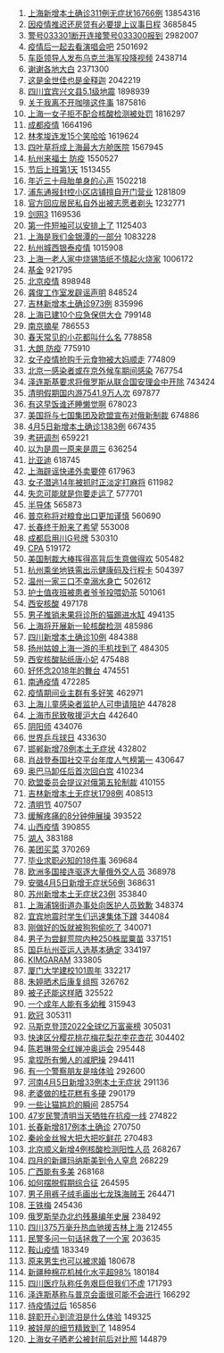 1. [上海新增本土确诊311例无症状16766例](https://s.weibo.com//weibo?q=%23%E4%B8%8A%E6%B5%B7%E6%96%B0%E5%A2%9E%E6%9C%AC%E5%9C%9F%E7%A1%AE%E8%AF%8A311%E4%BE%8B%E6%97%A0%E7%97%87%E7%8A%B616766%E4%BE%8B%23&Refer=top) 13854316
2. [因疫情推迟还房贷有必要提上议事日程](https://s.weibo.com//weibo?q=%23%E5%9B%A0%E7%96%AB%E6%83%85%E6%8E%A8%E8%BF%9F%E8%BF%98%E6%88%BF%E8%B4%B7%E6%9C%89%E5%BF%85%E8%A6%81%E6%8F%90%E4%B8%8A%E8%AE%AE%E4%BA%8B%E6%97%A5%E7%A8%8B%23&Refer=top) 3685845
3. [警号033301断开连接警号033300报到](https://s.weibo.com//weibo?q=%23%E8%AD%A6%E5%8F%B7033301%E6%96%AD%E5%BC%80%E8%BF%9E%E6%8E%A5%E8%AD%A6%E5%8F%B7033300%E6%8A%A5%E5%88%B0%23&Refer=top) 2982007
4. [疫情后一起去看演唱会吧](https://s.weibo.com//weibo?q=%23%E7%96%AB%E6%83%85%E5%90%8E%E4%B8%80%E8%B5%B7%E5%8E%BB%E7%9C%8B%E6%BC%94%E5%94%B1%E4%BC%9A%E5%90%A7%23&Refer=top) 2501692
5. [车臣领导人发布乌克兰海军投降视频](https://s.weibo.com//weibo?q=%23%E8%BD%A6%E8%87%A3%E9%A2%86%E5%AF%BC%E4%BA%BA%E5%8F%91%E5%B8%83%E4%B9%8C%E5%85%8B%E5%85%B0%E6%B5%B7%E5%86%9B%E6%8A%95%E9%99%8D%E8%A7%86%E9%A2%91%23&Refer=top) 2438714
6. [谢谢各地大白](https://s.weibo.com//weibo?q=%23%E8%B0%A2%E8%B0%A2%E5%90%84%E5%9C%B0%E5%A4%A7%E7%99%BD%23&Refer=top) 2371300
7. [这是金世佳也是金释迦](https://s.weibo.com//weibo?q=%23%E8%BF%99%E6%98%AF%E9%87%91%E4%B8%96%E4%BD%B3%E4%B9%9F%E6%98%AF%E9%87%91%E9%87%8A%E8%BF%A6%23&Refer=top) 2042219
8. [四川宜宾兴文县5.1级地震](https://s.weibo.com//weibo?q=%23%E5%9B%9B%E5%B7%9D%E5%AE%9C%E5%AE%BE%E5%85%B4%E6%96%87%E5%8E%BF5.1%E7%BA%A7%E5%9C%B0%E9%9C%87%23&Refer=top) 1898939
9. [关于我离不开咖啡这件事](https://s.weibo.com//weibo?q=%23%E5%85%B3%E4%BA%8E%E6%88%91%E7%A6%BB%E4%B8%8D%E5%BC%80%E5%92%96%E5%95%A1%E8%BF%99%E4%BB%B6%E4%BA%8B%23&Refer=top) 1875816
10. [上海一女子拒不配合核酸检测被处罚](https://s.weibo.com//weibo?q=%23%E4%B8%8A%E6%B5%B7%E4%B8%80%E5%A5%B3%E5%AD%90%E6%8B%92%E4%B8%8D%E9%85%8D%E5%90%88%E6%A0%B8%E9%85%B8%E6%A3%80%E6%B5%8B%E8%A2%AB%E5%A4%84%E7%BD%9A%23&Refer=top) 1816297
11. [成都疫情](https://s.weibo.com//weibo?q=%23%E6%88%90%E9%83%BD%E7%96%AB%E6%83%85%23&Refer=top) 1664196
12. [林孝埈连发15个笑哈哈](https://s.weibo.com//weibo?q=%23%E6%9E%97%E5%AD%9D%E5%9F%88%E8%BF%9E%E5%8F%9115%E4%B8%AA%E7%AC%91%E5%93%88%E5%93%88%23&Refer=top) 1619624
13. [四叶草将成上海最大方舱医院](https://s.weibo.com//weibo?q=%23%E5%9B%9B%E5%8F%B6%E8%8D%89%E5%B0%86%E6%88%90%E4%B8%8A%E6%B5%B7%E6%9C%80%E5%A4%A7%E6%96%B9%E8%88%B1%E5%8C%BB%E9%99%A2%23&Refer=top) 1567945
14. [杭州来福士 防疫](https://s.weibo.com//weibo?q=%E6%9D%AD%E5%B7%9E%E6%9D%A5%E7%A6%8F%E5%A3%AB%20%E9%98%B2%E7%96%AB&Refer=top) 1550527
15. [节后上班第1天](https://s.weibo.com//weibo?q=%23%E8%8A%82%E5%90%8E%E4%B8%8A%E7%8F%AD%E7%AC%AC1%E5%A4%A9%23&Refer=top) 1513455
16. [年近三十母胎单身的心声](https://s.weibo.com//weibo?q=%23%E5%B9%B4%E8%BF%91%E4%B8%89%E5%8D%81%E6%AF%8D%E8%83%8E%E5%8D%95%E8%BA%AB%E7%9A%84%E5%BF%83%E5%A3%B0%23&Refer=top) 1502218
17. [浦东通报封控小区店铺擅自开门营业](https://s.weibo.com//weibo?q=%23%E6%B5%A6%E4%B8%9C%E9%80%9A%E6%8A%A5%E5%B0%81%E6%8E%A7%E5%B0%8F%E5%8C%BA%E5%BA%97%E9%93%BA%E6%93%85%E8%87%AA%E5%BC%80%E9%97%A8%E8%90%A5%E4%B8%9A%23&Refer=top) 1281809
18. [官方回应居民私自外出被志愿者剃头](https://s.weibo.com//weibo?q=%23%E5%AE%98%E6%96%B9%E5%9B%9E%E5%BA%94%E5%B1%85%E6%B0%91%E7%A7%81%E8%87%AA%E5%A4%96%E5%87%BA%E8%A2%AB%E5%BF%97%E6%84%BF%E8%80%85%E5%89%83%E5%A4%B4%23&Refer=top) 1232771
19. [剑网3](https://s.weibo.com//weibo?q=%E5%89%91%E7%BD%913&Refer=top) 1169536
20. [第一件短袖可以安排上了](https://s.weibo.com//weibo?q=%23%E7%AC%AC%E4%B8%80%E4%BB%B6%E7%9F%AD%E8%A2%96%E5%8F%AF%E4%BB%A5%E5%AE%89%E6%8E%92%E4%B8%8A%E4%BA%86%23&Refer=top) 1125403
21. [上海是我们金银潭的一部分](https://s.weibo.com//weibo?q=%23%E4%B8%8A%E6%B5%B7%E6%98%AF%E6%88%91%E4%BB%AC%E9%87%91%E9%93%B6%E6%BD%AD%E7%9A%84%E4%B8%80%E9%83%A8%E5%88%86%23&Refer=top) 1083228
22. [杭州城西银泰疫情](https://s.weibo.com//weibo?q=%E6%9D%AD%E5%B7%9E%E5%9F%8E%E8%A5%BF%E9%93%B6%E6%B3%B0%E7%96%AB%E6%83%85&Refer=top) 1015908
23. [上海一老人家中烧锡箔纸不慎起火烧家](https://s.weibo.com//weibo?q=%23%E4%B8%8A%E6%B5%B7%E4%B8%80%E8%80%81%E4%BA%BA%E5%AE%B6%E4%B8%AD%E7%83%A7%E9%94%A1%E7%AE%94%E7%BA%B8%E4%B8%8D%E6%85%8E%E8%B5%B7%E7%81%AB%E7%83%A7%E5%AE%B6%23&Refer=top) 1006172
24. [基金](https://s.weibo.com//weibo?q=%23%E5%9F%BA%E9%87%91%23&Refer=top) 921795
25. [北京疫情](https://s.weibo.com//weibo?q=%23%E5%8C%97%E4%BA%AC%E7%96%AB%E6%83%85%23&Refer=top) 898948
26. [龚俊工作室发辟谣声明](https://s.weibo.com//weibo?q=%23%E9%BE%9A%E4%BF%8A%E5%B7%A5%E4%BD%9C%E5%AE%A4%E5%8F%91%E8%BE%9F%E8%B0%A3%E5%A3%B0%E6%98%8E%23&Refer=top) 848524
27. [吉林新增本土确诊973例](https://s.weibo.com//weibo?q=%23%E5%90%89%E6%9E%97%E6%96%B0%E5%A2%9E%E6%9C%AC%E5%9C%9F%E7%A1%AE%E8%AF%8A973%E4%BE%8B%23&Refer=top) 835996
28. [上海已建10个应急保供大仓](https://s.weibo.com//weibo?q=%23%E4%B8%8A%E6%B5%B7%E5%B7%B2%E5%BB%BA10%E4%B8%AA%E5%BA%94%E6%80%A5%E4%BF%9D%E4%BE%9B%E5%A4%A7%E4%BB%93%23&Refer=top) 799148
29. [南京摘星](https://s.weibo.com//weibo?q=%23%E5%8D%97%E4%BA%AC%E6%91%98%E6%98%9F%23&Refer=top) 786553
30. [春天常见的小花都叫什么名](https://s.weibo.com//weibo?q=%23%E6%98%A5%E5%A4%A9%E5%B8%B8%E8%A7%81%E7%9A%84%E5%B0%8F%E8%8A%B1%E9%83%BD%E5%8F%AB%E4%BB%80%E4%B9%88%E5%90%8D%23&Refer=top) 778858
31. [大朗 防疫](https://s.weibo.com//weibo?q=%E5%A4%A7%E6%9C%97%20%E9%98%B2%E7%96%AB&Refer=top) 775910
32. [女子疫情抢购千元食物被大妈顺走](https://s.weibo.com//weibo?q=%23%E5%A5%B3%E5%AD%90%E7%96%AB%E6%83%85%E6%8A%A2%E8%B4%AD%E5%8D%83%E5%85%83%E9%A3%9F%E7%89%A9%E8%A2%AB%E5%A4%A7%E5%A6%88%E9%A1%BA%E8%B5%B0%23&Refer=top) 774809
33. [北京一感染者或在京外候车期间感染](https://s.weibo.com//weibo?q=%23%E5%8C%97%E4%BA%AC%E4%B8%80%E6%84%9F%E6%9F%93%E8%80%85%E6%88%96%E5%9C%A8%E4%BA%AC%E5%A4%96%E5%80%99%E8%BD%A6%E6%9C%9F%E9%97%B4%E6%84%9F%E6%9F%93%23&Refer=top) 767754
34. [泽连斯基要求将俄罗斯从联合国安理会中开除](https://s.weibo.com//weibo?q=%23%E6%B3%BD%E8%BF%9E%E6%96%AF%E5%9F%BA%E8%A6%81%E6%B1%82%E5%B0%86%E4%BF%84%E7%BD%97%E6%96%AF%E4%BB%8E%E8%81%94%E5%90%88%E5%9B%BD%E5%AE%89%E7%90%86%E4%BC%9A%E4%B8%AD%E5%BC%80%E9%99%A4%23&Refer=top) 743424
35. [清明假期国内游7541.9万人次](https://s.weibo.com//weibo?q=%23%E6%B8%85%E6%98%8E%E5%81%87%E6%9C%9F%E5%9B%BD%E5%86%85%E6%B8%B87541.9%E4%B8%87%E4%BA%BA%E6%AC%A1%23&Refer=top) 697877
36. [有这早饭谁还睡懒觉啊](https://s.weibo.com//weibo?q=%23%E6%9C%89%E8%BF%99%E6%97%A9%E9%A5%AD%E8%B0%81%E8%BF%98%E7%9D%A1%E6%87%92%E8%A7%89%E5%95%8A%23&Refer=top) 678023
37. [美国将与七国集团及欧盟宣布对俄新制裁](https://s.weibo.com//weibo?q=%23%E7%BE%8E%E5%9B%BD%E5%B0%86%E4%B8%8E%E4%B8%83%E5%9B%BD%E9%9B%86%E5%9B%A2%E5%8F%8A%E6%AC%A7%E7%9B%9F%E5%AE%A3%E5%B8%83%E5%AF%B9%E4%BF%84%E6%96%B0%E5%88%B6%E8%A3%81%23&Refer=top) 674886
38. [4月5日新增本土确诊1383例](https://s.weibo.com//weibo?q=%234%E6%9C%885%E6%97%A5%E6%96%B0%E5%A2%9E%E6%9C%AC%E5%9C%9F%E7%A1%AE%E8%AF%8A1383%E4%BE%8B%23&Refer=top) 667435
39. [考研调剂](https://s.weibo.com//weibo?q=%E8%80%83%E7%A0%94%E8%B0%83%E5%89%82&Refer=top) 659221
40. [以为是周一原来是周三](https://s.weibo.com//weibo?q=%23%E4%BB%A5%E4%B8%BA%E6%98%AF%E5%91%A8%E4%B8%80%E5%8E%9F%E6%9D%A5%E6%98%AF%E5%91%A8%E4%B8%89%23&Refer=top) 636254
41. [比亚迪](https://s.weibo.com//weibo?q=%E6%AF%94%E4%BA%9A%E8%BF%AA&Refer=top) 618745
42. [上海辟谣快递外卖要停](https://s.weibo.com//weibo?q=%23%E4%B8%8A%E6%B5%B7%E8%BE%9F%E8%B0%A3%E5%BF%AB%E9%80%92%E5%A4%96%E5%8D%96%E8%A6%81%E5%81%9C%23&Refer=top) 617963
43. [女子潜逃14年被抓时正淡定打麻将](https://s.weibo.com//weibo?q=%23%E5%A5%B3%E5%AD%90%E6%BD%9C%E9%80%8314%E5%B9%B4%E8%A2%AB%E6%8A%93%E6%97%B6%E6%AD%A3%E6%B7%A1%E5%AE%9A%E6%89%93%E9%BA%BB%E5%B0%86%23&Refer=top) 611982
44. [失恋可能就是你要走运了](https://s.weibo.com//weibo?q=%23%E5%A4%B1%E6%81%8B%E5%8F%AF%E8%83%BD%E5%B0%B1%E6%98%AF%E4%BD%A0%E8%A6%81%E8%B5%B0%E8%BF%90%E4%BA%86%23&Refer=top) 577701
45. [半导体](https://s.weibo.com//weibo?q=%E5%8D%8A%E5%AF%BC%E4%BD%93&Refer=top) 565873
46. [普京称将对粮食出口更加谨慎](https://s.weibo.com//weibo?q=%23%E6%99%AE%E4%BA%AC%E7%A7%B0%E5%B0%86%E5%AF%B9%E7%B2%AE%E9%A3%9F%E5%87%BA%E5%8F%A3%E6%9B%B4%E5%8A%A0%E8%B0%A8%E6%85%8E%23&Refer=top) 560690
47. [长春终于盼来了希望](https://s.weibo.com//weibo?q=%23%E9%95%BF%E6%98%A5%E7%BB%88%E4%BA%8E%E7%9B%BC%E6%9D%A5%E4%BA%86%E5%B8%8C%E6%9C%9B%23&Refer=top) 553008
48. [成都启用川G号牌](https://s.weibo.com//weibo?q=%23%E6%88%90%E9%83%BD%E5%90%AF%E7%94%A8%E5%B7%9DG%E5%8F%B7%E7%89%8C%23&Refer=top) 530310
49. [CPA](https://s.weibo.com//weibo?q=CPA&Refer=top) 519172
50. [美国制裁大棒挥得高背后生意做得欢](https://s.weibo.com//weibo?q=%23%E7%BE%8E%E5%9B%BD%E5%88%B6%E8%A3%81%E5%A4%A7%E6%A3%92%E6%8C%A5%E5%BE%97%E9%AB%98%E8%83%8C%E5%90%8E%E7%94%9F%E6%84%8F%E5%81%9A%E5%BE%97%E6%AC%A2%23&Refer=top) 505482
51. [杭州乘坐地铁需出示健康码及行程卡](https://s.weibo.com//weibo?q=%23%E6%9D%AD%E5%B7%9E%E4%B9%98%E5%9D%90%E5%9C%B0%E9%93%81%E9%9C%80%E5%87%BA%E7%A4%BA%E5%81%A5%E5%BA%B7%E7%A0%81%E5%8F%8A%E8%A1%8C%E7%A8%8B%E5%8D%A1%23&Refer=top) 504397
52. [温州一家三口不幸溺水身亡](https://s.weibo.com//weibo?q=%23%E6%B8%A9%E5%B7%9E%E4%B8%80%E5%AE%B6%E4%B8%89%E5%8F%A3%E4%B8%8D%E5%B9%B8%E6%BA%BA%E6%B0%B4%E8%BA%AB%E4%BA%A1%23&Refer=top) 502612
53. [护士值夜班被患者爷爷投喂奶茶](https://s.weibo.com//weibo?q=%23%E6%8A%A4%E5%A3%AB%E5%80%BC%E5%A4%9C%E7%8F%AD%E8%A2%AB%E6%82%A3%E8%80%85%E7%88%B7%E7%88%B7%E6%8A%95%E5%96%82%E5%A5%B6%E8%8C%B6%23&Refer=top) 501061
54. [西安核酸](https://s.weibo.com//weibo?q=%23%E8%A5%BF%E5%AE%89%E6%A0%B8%E9%85%B8%23&Refer=top) 497178
55. [男子推销未果将诊所的猫踢进水缸](https://s.weibo.com//weibo?q=%23%E7%94%B7%E5%AD%90%E6%8E%A8%E9%94%80%E6%9C%AA%E6%9E%9C%E5%B0%86%E8%AF%8A%E6%89%80%E7%9A%84%E7%8C%AB%E8%B8%A2%E8%BF%9B%E6%B0%B4%E7%BC%B8%23&Refer=top) 494135
56. [上海将开展新一轮核酸检测](https://s.weibo.com//weibo?q=%23%E4%B8%8A%E6%B5%B7%E5%B0%86%E5%BC%80%E5%B1%95%E6%96%B0%E4%B8%80%E8%BD%AE%E6%A0%B8%E9%85%B8%E6%A3%80%E6%B5%8B%23&Refer=top) 485986
57. [四川新增本土确诊10例](https://s.weibo.com//weibo?q=%23%E5%9B%9B%E5%B7%9D%E6%96%B0%E5%A2%9E%E6%9C%AC%E5%9C%9F%E7%A1%AE%E8%AF%8A10%E4%BE%8B%23&Refer=top) 484388
58. [扬州姑娘上海一游的手机找到了](https://s.weibo.com//weibo?q=%23%E6%89%AC%E5%B7%9E%E5%A7%91%E5%A8%98%E4%B8%8A%E6%B5%B7%E4%B8%80%E6%B8%B8%E7%9A%84%E6%89%8B%E6%9C%BA%E6%89%BE%E5%88%B0%E4%BA%86%23&Refer=top) 484305
59. [西安核酸贴纸唐小妃](https://s.weibo.com//weibo?q=%23%E8%A5%BF%E5%AE%89%E6%A0%B8%E9%85%B8%E8%B4%B4%E7%BA%B8%E5%94%90%E5%B0%8F%E5%A6%83%23&Refer=top) 475488
60. [好怀念2018年的舞台](https://s.weibo.com//weibo?q=%23%E5%A5%BD%E6%80%80%E5%BF%B52018%E5%B9%B4%E7%9A%84%E8%88%9E%E5%8F%B0%23&Refer=top) 474551
61. [南通疫情](https://s.weibo.com//weibo?q=%E5%8D%97%E9%80%9A%E7%96%AB%E6%83%85&Refer=top) 472285
62. [疫情期间业主群有多好笑](https://s.weibo.com//weibo?q=%23%E7%96%AB%E6%83%85%E6%9C%9F%E9%97%B4%E4%B8%9A%E4%B8%BB%E7%BE%A4%E6%9C%89%E5%A4%9A%E5%A5%BD%E7%AC%91%23&Refer=top) 462971
63. [上海儿童感染者监护人可申请陪护](https://s.weibo.com//weibo?q=%23%E4%B8%8A%E6%B5%B7%E5%84%BF%E7%AB%A5%E6%84%9F%E6%9F%93%E8%80%85%E7%9B%91%E6%8A%A4%E4%BA%BA%E5%8F%AF%E7%94%B3%E8%AF%B7%E9%99%AA%E6%8A%A4%23&Refer=top) 447828
64. [上海市民致敬援沪大白](https://s.weibo.com//weibo?q=%23%E4%B8%8A%E6%B5%B7%E5%B8%82%E6%B0%91%E8%87%B4%E6%95%AC%E6%8F%B4%E6%B2%AA%E5%A4%A7%E7%99%BD%23&Refer=top) 442640
65. [阴阳师](https://s.weibo.com//weibo?q=%E9%98%B4%E9%98%B3%E5%B8%88&Refer=top) 434076
66. [世界乒乓球日](https://s.weibo.com//weibo?q=%23%E4%B8%96%E7%95%8C%E4%B9%92%E4%B9%93%E7%90%83%E6%97%A5%23&Refer=top) 433630
67. [邯郸新增78例本土无症状](https://s.weibo.com//weibo?q=%23%E9%82%AF%E9%83%B8%E6%96%B0%E5%A2%9E78%E4%BE%8B%E6%9C%AC%E5%9C%9F%E6%97%A0%E7%97%87%E7%8A%B6%23&Refer=top) 432802
68. [肖战登泰国社交平台年度人气榜第一](https://s.weibo.com//weibo?q=%23%E8%82%96%E6%88%98%E7%99%BB%E6%B3%B0%E5%9B%BD%E7%A4%BE%E4%BA%A4%E5%B9%B3%E5%8F%B0%E5%B9%B4%E5%BA%A6%E4%BA%BA%E6%B0%94%E6%A6%9C%E7%AC%AC%E4%B8%80%23&Refer=top) 430647
69. [奥巴马卸任后首次回白宫](https://s.weibo.com//weibo?q=%E5%A5%A5%E5%B7%B4%E9%A9%AC%E5%8D%B8%E4%BB%BB%E5%90%8E%E9%A6%96%E6%AC%A1%E5%9B%9E%E7%99%BD%E5%AE%AB&Refer=top) 410234
70. [欧盟委员会提议对俄第五轮制裁](https://s.weibo.com//weibo?q=%23%E6%AC%A7%E7%9B%9F%E5%A7%94%E5%91%98%E4%BC%9A%E6%8F%90%E8%AE%AE%E5%AF%B9%E4%BF%84%E7%AC%AC%E4%BA%94%E8%BD%AE%E5%88%B6%E8%A3%81%23&Refer=top) 410155
71. [吉林新增本土无症状1798例](https://s.weibo.com//weibo?q=%23%E5%90%89%E6%9E%97%E6%96%B0%E5%A2%9E%E6%9C%AC%E5%9C%9F%E6%97%A0%E7%97%87%E7%8A%B61798%E4%BE%8B%23&Refer=top) 408513
72. [清明节](https://s.weibo.com//weibo?q=%23%E6%B8%85%E6%98%8E%E8%8A%82%23&Refer=top) 407507
73. [缓解疼痛的8分钟伸展操](https://s.weibo.com//weibo?q=%23%E7%BC%93%E8%A7%A3%E7%96%BC%E7%97%9B%E7%9A%848%E5%88%86%E9%92%9F%E4%BC%B8%E5%B1%95%E6%93%8D%23&Refer=top) 393522
74. [山西疫情](https://s.weibo.com//weibo?q=%E5%B1%B1%E8%A5%BF%E7%96%AB%E6%83%85&Refer=top) 390855
75. [湖人](https://s.weibo.com//weibo?q=%E6%B9%96%E4%BA%BA&Refer=top) 383188
76. [美团买菜](https://s.weibo.com//weibo?q=%E7%BE%8E%E5%9B%A2%E4%B9%B0%E8%8F%9C&Refer=top) 370269
77. [毕业求职必知的18件事](https://s.weibo.com//weibo?q=%23%E6%AF%95%E4%B8%9A%E6%B1%82%E8%81%8C%E5%BF%85%E7%9F%A5%E7%9A%8418%E4%BB%B6%E4%BA%8B%23&Refer=top) 369684
78. [欧洲多国接连驱逐大量俄外交人员](https://s.weibo.com//weibo?q=%23%E6%AC%A7%E6%B4%B2%E5%A4%9A%E5%9B%BD%E6%8E%A5%E8%BF%9E%E9%A9%B1%E9%80%90%E5%A4%A7%E9%87%8F%E4%BF%84%E5%A4%96%E4%BA%A4%E4%BA%BA%E5%91%98%23&Refer=top) 368978
79. [安徽4月5日新增无症状56例](https://s.weibo.com//weibo?q=%23%E5%AE%89%E5%BE%BD4%E6%9C%885%E6%97%A5%E6%96%B0%E5%A2%9E%E6%97%A0%E7%97%87%E7%8A%B656%E4%BE%8B%23&Refer=top) 368631
80. [苏州新增本土无症状23例](https://s.weibo.com//weibo?q=%23%E8%8B%8F%E5%B7%9E%E6%96%B0%E5%A2%9E%E6%9C%AC%E5%9C%9F%E6%97%A0%E7%97%87%E7%8A%B623%E4%BE%8B%23&Refer=top) 353840
81. [上海浦锦街道办事处向医护人员致歉](https://s.weibo.com//weibo?q=%23%E4%B8%8A%E6%B5%B7%E6%B5%A6%E9%94%A6%E8%A1%97%E9%81%93%E5%8A%9E%E4%BA%8B%E5%A4%84%E5%90%91%E5%8C%BB%E6%8A%A4%E4%BA%BA%E5%91%98%E8%87%B4%E6%AD%89%23&Refer=top) 348374
82. [宜宾地震时学生们迅速集体下蹲](https://s.weibo.com//weibo?q=%23%E5%AE%9C%E5%AE%BE%E5%9C%B0%E9%9C%87%E6%97%B6%E5%AD%A6%E7%94%9F%E4%BB%AC%E8%BF%85%E9%80%9F%E9%9B%86%E4%BD%93%E4%B8%8B%E8%B9%B2%23&Refer=top) 344084
83. [刚做好的饭就被狗狗偷吃了](https://s.weibo.com//weibo?q=%23%E5%88%9A%E5%81%9A%E5%A5%BD%E7%9A%84%E9%A5%AD%E5%B0%B1%E8%A2%AB%E7%8B%97%E7%8B%97%E5%81%B7%E5%90%83%E4%BA%86%23&Refer=top) 340071
84. [男子为尝鲜荒院内种250株罂粟苗](https://s.weibo.com//weibo?q=%23%E7%94%B7%E5%AD%90%E4%B8%BA%E5%B0%9D%E9%B2%9C%E8%8D%92%E9%99%A2%E5%86%85%E7%A7%8D250%E6%A0%AA%E7%BD%82%E7%B2%9F%E8%8B%97%23&Refer=top) 337151
85. [国乒杭州亚运人选基本确定](https://s.weibo.com//weibo?q=%23%E5%9B%BD%E4%B9%92%E6%9D%AD%E5%B7%9E%E4%BA%9A%E8%BF%90%E4%BA%BA%E9%80%89%E5%9F%BA%E6%9C%AC%E7%A1%AE%E5%AE%9A%23&Refer=top) 334197
86. [KIMGARAM](https://s.weibo.com//weibo?q=%23KIMGARAM%23&Refer=top) 333805
87. [厦门大学建校101周年](https://s.weibo.com//weibo?q=%23%E5%8E%A6%E9%97%A8%E5%A4%A7%E5%AD%A6%E5%BB%BA%E6%A0%A1101%E5%91%A8%E5%B9%B4%23&Refer=top) 332217
88. [朱婷晒术后康复组照](https://s.weibo.com//weibo?q=%23%E6%9C%B1%E5%A9%B7%E6%99%92%E6%9C%AF%E5%90%8E%E5%BA%B7%E5%A4%8D%E7%BB%84%E7%85%A7%23&Refer=top) 326762
89. [被子还能这样晒](https://s.weibo.com//weibo?q=%23%E8%A2%AB%E5%AD%90%E8%BF%98%E8%83%BD%E8%BF%99%E6%A0%B7%E6%99%92%23&Refer=top) 325522
90. [一个成年人能有多幼稚](https://s.weibo.com//weibo?q=%23%E4%B8%80%E4%B8%AA%E6%88%90%E5%B9%B4%E4%BA%BA%E8%83%BD%E6%9C%89%E5%A4%9A%E5%B9%BC%E7%A8%9A%23&Refer=top) 315943
91. [欧冠](https://s.weibo.com//weibo?q=%E6%AC%A7%E5%86%A0&Refer=top) 305311
92. [马斯克登顶2022全球亿万富豪榜](https://s.weibo.com//weibo?q=%23%E9%A9%AC%E6%96%AF%E5%85%8B%E7%99%BB%E9%A1%B62022%E5%85%A8%E7%90%83%E4%BA%BF%E4%B8%87%E5%AF%8C%E8%B1%AA%E6%A6%9C%23&Refer=top) 305031
93. [快速区分樱花桃花梅花梨花李花杏花](https://s.weibo.com//weibo?q=%23%E5%BF%AB%E9%80%9F%E5%8C%BA%E5%88%86%E6%A8%B1%E8%8A%B1%E6%A1%83%E8%8A%B1%E6%A2%85%E8%8A%B1%E6%A2%A8%E8%8A%B1%E6%9D%8E%E8%8A%B1%E6%9D%8F%E8%8A%B1%23&Refer=top) 304402
94. [陈若琳带全红婵冲奥运会](https://s.weibo.com//weibo?q=%23%E9%99%88%E8%8B%A5%E7%90%B3%E5%B8%A6%E5%85%A8%E7%BA%A2%E5%A9%B5%E5%86%B2%E5%A5%A5%E8%BF%90%E4%BC%9A%23&Refer=top) 295448
95. [拿捏所有懒人的减肥操](https://s.weibo.com//weibo?q=%23%E6%8B%BF%E6%8D%8F%E6%89%80%E6%9C%89%E6%87%92%E4%BA%BA%E7%9A%84%E5%87%8F%E8%82%A5%E6%93%8D%23&Refer=top) 294411
96. [有一个警察朋友是啥体验](https://s.weibo.com//weibo?q=%23%E6%9C%89%E4%B8%80%E4%B8%AA%E8%AD%A6%E5%AF%9F%E6%9C%8B%E5%8F%8B%E6%98%AF%E5%95%A5%E4%BD%93%E9%AA%8C%23&Refer=top) 292600
97. [河南4月5日新增33例本土无症状](https://s.weibo.com//weibo?q=%23%E6%B2%B3%E5%8D%974%E6%9C%885%E6%97%A5%E6%96%B0%E5%A2%9E33%E4%BE%8B%E6%9C%AC%E5%9C%9F%E6%97%A0%E7%97%87%E7%8A%B6%23&Refer=top) 291136
98. [老婆做的桂花糕有多硬](https://s.weibo.com//weibo?q=%23%E8%80%81%E5%A9%86%E5%81%9A%E7%9A%84%E6%A1%82%E8%8A%B1%E7%B3%95%E6%9C%89%E5%A4%9A%E7%A1%AC%23&Refer=top) 290179
99. [一些让猫尴尬的瞬间](https://s.weibo.com//weibo?q=%23%E4%B8%80%E4%BA%9B%E8%AE%A9%E7%8C%AB%E5%B0%B4%E5%B0%AC%E7%9A%84%E7%9E%AC%E9%97%B4%23&Refer=top) 285754
100. [47岁民警清明当天牺牲在抗疫一线](https://s.weibo.com//weibo?q=%2347%E5%B2%81%E6%B0%91%E8%AD%A6%E6%B8%85%E6%98%8E%E5%BD%93%E5%A4%A9%E7%89%BA%E7%89%B2%E5%9C%A8%E6%8A%97%E7%96%AB%E4%B8%80%E7%BA%BF%23&Refer=top) 274822
101. [长春新增817例本土确诊](https://s.weibo.com//weibo?q=%23%E9%95%BF%E6%98%A5%E6%96%B0%E5%A2%9E817%E4%BE%8B%E6%9C%AC%E5%9C%9F%E7%A1%AE%E8%AF%8A%23&Refer=top) 270750
102. [秦岭金丝猴大把大把吃鲜花](https://s.weibo.com//weibo?q=%23%E7%A7%A6%E5%B2%AD%E9%87%91%E4%B8%9D%E7%8C%B4%E5%A4%A7%E6%8A%8A%E5%A4%A7%E6%8A%8A%E5%90%83%E9%B2%9C%E8%8A%B1%23&Refer=top) 270483
103. [北京顺义新增4例核酸检测阳性人员](https://s.weibo.com//weibo?q=%23%E5%8C%97%E4%BA%AC%E9%A1%BA%E4%B9%89%E6%96%B0%E5%A2%9E4%E4%BE%8B%E6%A0%B8%E9%85%B8%E6%A3%80%E6%B5%8B%E9%98%B3%E6%80%A7%E4%BA%BA%E5%91%98%23&Refer=top) 268267
104. [四月的新疆玛纳斯美到令人窒息](https://s.weibo.com//weibo?q=%23%E5%9B%9B%E6%9C%88%E7%9A%84%E6%96%B0%E7%96%86%E7%8E%9B%E7%BA%B3%E6%96%AF%E7%BE%8E%E5%88%B0%E4%BB%A4%E4%BA%BA%E7%AA%92%E6%81%AF%23&Refer=top) 268229
105. [广西能有多美](https://s.weibo.com//weibo?q=%23%E5%B9%BF%E8%A5%BF%E8%83%BD%E6%9C%89%E5%A4%9A%E7%BE%8E%23&Refer=top) 268168
106. [如何摆脱假期综合征](https://s.weibo.com//weibo?q=%23%E5%A6%82%E4%BD%95%E6%91%86%E8%84%B1%E5%81%87%E6%9C%9F%E7%BB%BC%E5%90%88%E5%BE%81%23&Refer=top) 264595
107. [男子用裤子绒毛画出七龙珠海贼王](https://s.weibo.com//weibo?q=%23%E7%94%B7%E5%AD%90%E7%94%A8%E8%A3%A4%E5%AD%90%E7%BB%92%E6%AF%9B%E7%94%BB%E5%87%BA%E4%B8%83%E9%BE%99%E7%8F%A0%E6%B5%B7%E8%B4%BC%E7%8E%8B%23&Refer=top) 264471
108. [王铁梅](https://s.weibo.com//weibo?q=%E7%8E%8B%E9%93%81%E6%A2%85&Refer=top) 245436
109. [俄罗斯举办北约残暴编年史展](https://s.weibo.com//weibo?q=%23%E4%BF%84%E7%BD%97%E6%96%AF%E4%B8%BE%E5%8A%9E%E5%8C%97%E7%BA%A6%E6%AE%8B%E6%9A%B4%E7%BC%96%E5%B9%B4%E5%8F%B2%E5%B1%95%23&Refer=top) 238492
110. [四川375万毫升热血驰援吉林上海](https://s.weibo.com//weibo?q=%23%E5%9B%9B%E5%B7%9D375%E4%B8%87%E6%AF%AB%E5%8D%87%E7%83%AD%E8%A1%80%E9%A9%B0%E6%8F%B4%E5%90%89%E6%9E%97%E4%B8%8A%E6%B5%B7%23&Refer=top) 212455
111. [民警多问一句话拯救了一个家](https://s.weibo.com//weibo?q=%23%E6%B0%91%E8%AD%A6%E5%A4%9A%E9%97%AE%E4%B8%80%E5%8F%A5%E8%AF%9D%E6%8B%AF%E6%95%91%E4%BA%86%E4%B8%80%E4%B8%AA%E5%AE%B6%23&Refer=top) 203635
112. [鞍山疫情](https://s.weibo.com//weibo?q=%E9%9E%8D%E5%B1%B1%E7%96%AB%E6%83%85&Refer=top) 183349
113. [原来男生也可以被求婚](https://s.weibo.com//weibo?q=%23%E5%8E%9F%E6%9D%A5%E7%94%B7%E7%94%9F%E4%B9%9F%E5%8F%AF%E4%BB%A5%E8%A2%AB%E6%B1%82%E5%A9%9A%23&Refer=top) 180678
114. [新疆种棉花机械化水平超98%](https://s.weibo.com//weibo?q=%23%E6%96%B0%E7%96%86%E7%A7%8D%E6%A3%89%E8%8A%B1%E6%9C%BA%E6%A2%B0%E5%8C%96%E6%B0%B4%E5%B9%B3%E8%B6%8598%25%23&Refer=top) 180184
115. [四川医疗队称任务艰巨但我们不虚](https://s.weibo.com//weibo?q=%23%E5%9B%9B%E5%B7%9D%E5%8C%BB%E7%96%97%E9%98%9F%E7%A7%B0%E4%BB%BB%E5%8A%A1%E8%89%B0%E5%B7%A8%E4%BD%86%E6%88%91%E4%BB%AC%E4%B8%8D%E8%99%9A%23&Refer=top) 171793
116. [泽连斯基称与普京会面很可能不会进行](https://s.weibo.com//weibo?q=%23%E6%B3%BD%E8%BF%9E%E6%96%AF%E5%9F%BA%E7%A7%B0%E4%B8%8E%E6%99%AE%E4%BA%AC%E4%BC%9A%E9%9D%A2%E5%BE%88%E5%8F%AF%E8%83%BD%E4%B8%8D%E4%BC%9A%E8%BF%9B%E8%A1%8C%23&Refer=top) 166292
117. [待疫情过后](https://s.weibo.com//weibo?q=%23%E5%BE%85%E7%96%AB%E6%83%85%E8%BF%87%E5%90%8E%23&Refer=top) 165856
118. [辞职开心到流泪是什么体验](https://s.weibo.com//weibo?q=%23%E8%BE%9E%E8%81%8C%E5%BC%80%E5%BF%83%E5%88%B0%E6%B5%81%E6%B3%AA%E6%98%AF%E4%BB%80%E4%B9%88%E4%BD%93%E9%AA%8C%23&Refer=top) 149325
119. [被娃屋的细节精致到了](https://s.weibo.com//weibo?q=%23%E8%A2%AB%E5%A8%83%E5%B1%8B%E7%9A%84%E7%BB%86%E8%8A%82%E7%B2%BE%E8%87%B4%E5%88%B0%E4%BA%86%23&Refer=top) 148954
120. [上海女子晒老公被封前后对比照](https://s.weibo.com//weibo?q=%23%E4%B8%8A%E6%B5%B7%E5%A5%B3%E5%AD%90%E6%99%92%E8%80%81%E5%85%AC%E8%A2%AB%E5%B0%81%E5%89%8D%E5%90%8E%E5%AF%B9%E6%AF%94%E7%85%A7%23&Refer=top) 144879
